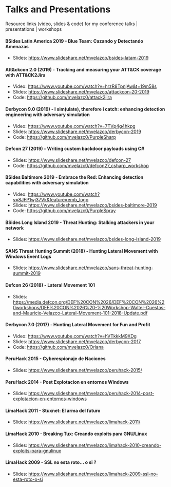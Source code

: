 # Talks and Presentations

Resource links (video, slides & code) for my conference talks | presentations | workshops

#### BSides Latin America 2019 - Blue Team: Cazando y Detectando Amenazas

- Slides: https://www.slideshare.net/mvelazco/bsides-latam-2019

#### Att&ckcon 2.0 (2019) - Tracking and measuring your ATT&CK coverage with ATT&CK2Jira

- Video: https://www.youtube.com/watch?v=hrzR8TpnjAw&t=19m58s
- Slides: https://www.slideshare.net/mvelazco/attackcon-20-2019
- Code: https://github.com/mvelazc0/attack2jira

#### Derbycon 9.0 (2019) - I sim(ulate), therefore i catch: enhancing detection engineering with adversary simulation

- Video: https://www.youtube.com/watch?v=7TVp4g4hkpg
- Slides: https://www.slideshare.net/mvelazco/derbycon-2019
- Code: https://github.com/mvelazc0/PurpleSharp

#### Defcon 27 (2019) - Writing custom backdoor payloads using C#

- Slides: https://www.slideshare.net/mvelazco/defcon-27
- Code: https://github.com/mvelazc0/defcon27_csharp_workshop

#### BSides Baltimore 2019 - Embrace the Red: Enhancing detection capabilities with adversary simulation

- Video: https://www.youtube.com/watch?v=8JFP1wj37Vk&feature=emb_logo
- Slides: https://www.slideshare.net/mvelazco/bsides-baltimore-2019
- Code: https://github.com/mvelazc0/PurpleSpray

#### BSides Long Island 2019 - Threat Hunting: Stalking attackers in your network

- Slides: https://www.slideshare.net/mvelazco/bsides-long-island-2019

#### SANS Threat Hunting Summit (2018) - Hunting Lateral Movement with Windows Event Logs

- Slides: https://www.slideshare.net/mvelazco/sans-threat-hunting-summit-2019

#### Defcon 26 (2018) - Lateral Movement 101

- Slides: https://media.defcon.org/DEF%20CON%2026/DEF%20CON%2026%20workshops/DEF%20CON%2026%20-%20Workshop-Walter-Cuestas-and-Mauricio-Velazco-Lateral-Movement-101-2018-Update.pdf

#### Derbycon 7.0 (2017) - Hunting Lateral Movement for Fun and Profit 

- Video: https://www.youtube.com/watch?v=hVTkkkM9XDg
- Slides: https://www.slideshare.net/mvelazco/derbycon-2017
- Code: https://github.com/mvelazc0/Oriana

#### PeruHack 2015 - Cyberespionaje de Naciones

- Slides: https://www.slideshare.net/mvelazco/peruhack-2015/

#### PeruHack 2014 - Post Explotacion en entornos Windows

- Slides: https://www.slideshare.net/mvelazco/peruhack-2014-post-explotacion-en-entornos-windows

#### LimaHack 2011 - Stuxnet: El arma del futuro

- Slides: https://www.slideshare.net/mvelazco/limahack-2011/

#### LimaHack 2010 - Breaking Tux: Creando exploits para GNU/Linux

- Slides: https://www.slideshare.net/mvelazco/limahack-2010-creando-exploits-para-gnulinux

#### LimaHack 2009 - SSL no esta roto... o si ?

- Slides: https://www.slideshare.net/mvelazco/limahack-2009-ssl-no-esta-roto-o-si


